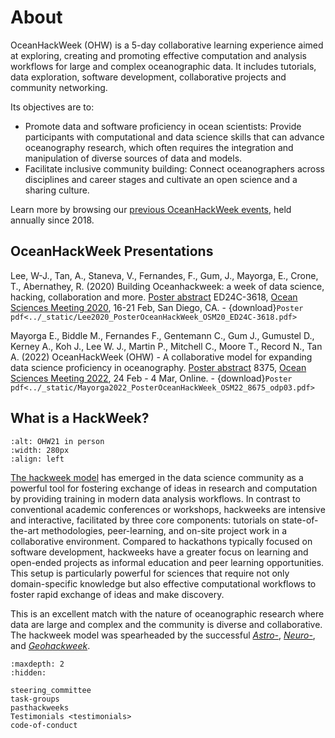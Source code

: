 # About

OceanHackWeek (OHW) is a 5-day collaborative learning experience aimed at exploring,
creating and promoting effective computation and analysis workflows for
large and complex oceanographic data. It includes tutorials, data exploration, software development, collaborative projects and community networking.

Its objectives are to:

- Promote data and software proficiency in ocean scientists: Provide participants with computational and data science skills that can advance oceanography research, which often requires the integration and manipulation of diverse sources of data and models.
- Facilitate inclusive community building: Connect oceanographers across disciplines and career stages and cultivate an open science and a sharing culture.

Learn more by browsing our [previous OceanHackWeek events](pasthackweeks), held annually since 2018. 

## OceanHackWeek Presentations

Lee, W-J., Tan, A., Staneva, V., Fernandes, F., Gum, J., Mayorga, E., Crone, T., Abernathey, R. (2020) Building Oceanhackweek: a week of data science, hacking, collaboration and more. 
[Poster abstract](https://agu.confex.com/agu/osm20/meetingapp.cgi/Paper/649702) ED24C-3618, [Ocean Sciences Meeting 2020](https://www.agu.org/Ocean-Sciences-Meeting), 16-21 Feb, San Diego, CA. - {download}`Poster pdf<../_static/Lee2020_PosterOceanHackWeek_OSM20_ED24C-3618.pdf>`

Mayorga E., Biddle M., Fernandes F., Gentemann C., Gum J., Gumustel D., Kerney A., Koh J., Lee W. J., Martin P., Mitchell C., Moore T., Record N., Tan A. (2022) OceanHackWeek (OHW) - A collaborative model for expanding data science proficiency in oceanography. 
[Poster abstract](https://osm2022.secure-platform.com/a/gallery/rounds/3/details/8367) 8375, [Ocean Sciences Meeting 2022](https://www.aslo.org/osm2022/), 24 Feb - 4 Mar, Online. - {download}`Poster pdf<../_static/Mayorga2022_PosterOceanHackWeek_OSM22_8675_odp03.pdf>`

## What is a HackWeek?

```{image} ../assets/images/ohw_hacking/ohw21-PXL_20210803_151753297-small.jpg
:alt: OHW21 in person
:width: 280px
:align: left
```

[The hackweek model](https://doi.org/10.1073/pnas.1717196115) has emerged in the data
science community as a powerful tool for fostering exchange of ideas in research
and computation by providing training in modern data analysis workflows.
In contrast to conventional academic conferences or workshops, hackweeks are intensive
and interactive, facilitated by three core components: tutorials on state-of-the-art
methodologies, peer-learning, and on-site project work in a collaborative environment.
Compared to hackathons typically focused on software development, hackweeks have a greater 
focus on learning and open-ended projects as informal education and peer learning opportunities.
This setup is particularly powerful for sciences that require not only domain-specific
knowledge but also effective computational workflows to foster rapid exchange of ideas
and make discovery.

This is an excellent match with the nature of oceanographic research
where data are large and complex and the community is diverse and collaborative.
The hackweek model was spearheaded by the successful [*Astro-*](http://astrohackweek.org),
[*Neuro-*](https://neurohackweek.github.io), and [*Geohackweek*](https://geohackweek.github.io).


```{toctree}
:maxdepth: 2
:hidden:

steering_committee
task-groups
pasthackweeks
Testimonials <testimonials>
code-of-conduct
```

